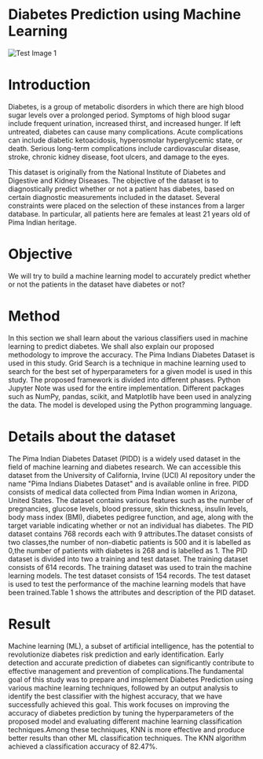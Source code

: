 # Diabetes Prediction using Machine Learning

![Test Image 1](https://res.cloudinary.com/grohealth/image/upload/c_fill,f_auto,fl_lossy,h_650,q_auto,w_1085/v1581695681/DCUK/Content/causes-of-diabetes.png)
# Introduction
Diabetes, is a group of metabolic disorders in which there are high blood sugar levels over a prolonged period. Symptoms of high blood sugar include frequent urination, increased thirst, and increased hunger. If left untreated, diabetes can cause many complications. Acute complications can include diabetic ketoacidosis, hyperosmolar hyperglycemic state, or death. Serious long-term complications include cardiovascular disease, stroke, chronic kidney disease, foot ulcers, and damage to the eyes.

This dataset is originally from the National Institute of Diabetes and Digestive and Kidney Diseases. The objective of the dataset is to diagnostically predict whether or not a patient has diabetes, based on certain diagnostic measurements included in the dataset. Several constraints were placed on the selection of these instances from a larger database. In particular, all patients here are females at least 21 years old of Pima Indian heritage.

# Objective
We will try to build a machine learning model to accurately predict whether or not the patients in the dataset have diabetes or not?

# Method
In this section we shall learn about the various classifiers used in machine learning to predict diabetes. We shall also explain our proposed methodology to improve the accuracy. The Pima Indians Diabetes Dataset is used in this study. Grid Search is a technique in machine learning used to search for the best set of hyperparameters for a given model is used in this study. The proposed framework is divided into different phases. Python Jupyter Note was used for the entire implementation. Different packages such as NumPy, pandas, scikit, and Matplotlib have been used in analyzing the data. The model is developed using the Python programming language.

# Details about the dataset
The Pima Indian Diabetes Dataset (PIDD) is a widely used dataset in the field of machine learning and diabetes research. We can accessible this dataset from the University of California, Irvine (UCI) AI repository under the name "Pima Indians Diabetes Dataset" and is available online in free. PIDD consists of medical data collected from Pima Indian women in Arizona, United States. The dataset contains various features such as the number of pregnancies, glucose levels, blood pressure, skin thickness, insulin levels, body mass index (BMI), diabetes pedigree function, and age, along with the target variable indicating whether or not an individual has diabetes. The PID dataset contains 768 records each with 9 attributes.The dataset consists of two classes,the number of non-diabetic patients is 500 and it is labelled as 0,the number of patients with diabetes is 268 and is labelled as 1. The PID dataset is divided into two a training and test dataset. The training dataset consists of 614 records. The training dataset was used to train the machine learning models. The test dataset consists of 154 records. The test dataset is used to test the performance of the machine learning models that have been trained.Table 1 shows the attributes and description of the PID dataset.

# Result 
Machine learning (ML), a subset of artificial intelligence, has the potential to revolutionize diabetes risk prediction and early identification. Early detection and accurate prediction of diabetes can significantly contribute to effective management and prevention of complications.The fundamental goal of this study was to prepare and imsplement Diabetes Prediction using various machine learning techniques, followed by an output analysis to identify the best classifier with the highest accuracy, that we have successfully achieved this goal. This work focuses on improving the accuracy of diabetes prediction by tuning the hyperparameters of the proposed model and evaluating different machine learning classification techniques.Among these techniques, KNN is more effective and produce better results than other ML classification techniques. The KNN algorithm achieved a classification accuracy of 82.47%.

